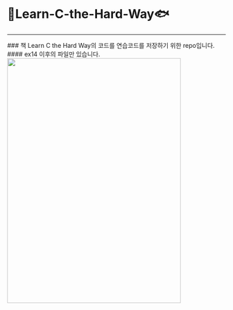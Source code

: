 # 🐒Learn-C-the-Hard-Way🐟
<hr/>
### 책 Learn C the Hard Way의 코드를 연습코드를 저장하기 위한 repo입니다.   
#### ex14 이후의 파일만 있습니다.   
<img src="../master/cover.jpg" width="400px" height="565px" ></img>
